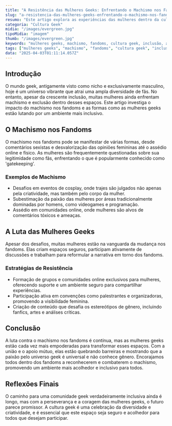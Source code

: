 ```yaml
---
title: "A Resistência das Mulheres Geeks: Enfrentando o Machismo nos Fandoms"
slug: "a-resistencia-das-mulheres-geeks-enfrentando-o-machismo-nos-fandoms"
resumo: "Este artigo explora as experiências das mulheres dentro da cultura geek e como elas enfrentam o machismo nos diversos fandoms. Discutiremos as barreiras e os desafios enfrentados, bem como as estratégias de resistência e inclusão adotadas por elas para transformar esses espaços."
categoria: "Cultura Geek"
midia: "/images/evergreen.jpg"
tipoMidia: "imagem"
thumb: "/images/evergreen.jpg"
keywords: "mulheres geeks, machismo, fandoms, cultura geek, inclusão, assédio online, cosplay, videogames"
tags: ["mulheres geeks", "machismo", "fandoms", "cultura geek", "inclusão", "assédio online", "cosplay", "videogames"]
data: "2025-04-03T01:11:14.057Z"
---
```


## Introdução
O mundo geek, antigamente visto como nicho e exclusivamente masculino, hoje é um universo vibrante que atrai uma ampla diversidade de fãs. No entanto, apesar da crescente inclusão, muitas mulheres ainda enfrentam machismo e exclusão dentro desses espaços. Este artigo investiga o impacto do machismo nos fandoms e as formas como as mulheres geeks estão lutando por um ambiente mais inclusivo.

## O Machismo nos Fandoms
O machismo nos fandoms pode se manifestar de várias formas, desde comentários sexistas e desvalorização das opiniões femininas até o assédio online e físico. As mulheres são frequentemente questionadas sobre sua legitimidade como fãs, enfrentando o que é popularmente conhecido como 'gatekeeping'.

### Exemplos de Machismo
- Desafios em eventos de cosplay, onde trajes são julgados não apenas pela criatividade, mas também pelo corpo da mulher.
- Subestimação da paixão das mulheres por áreas tradicionalmente dominadas por homens, como videogames e programação.
- Assédio em comunidades online, onde mulheres são alvos de comentários tóxicos e ameaças.

## A Luta das Mulheres Geeks
Apesar dos desafios, muitas mulheres estão na vanguarda da mudança nos fandoms. Elas criam espaços seguros, participam ativamente de discussões e trabalham para reformular a narrativa em torno dos fandoms.

### Estratégias de Resistência
- Formação de grupos e comunidades online exclusivos para mulheres, oferecendo suporte e um ambiente seguro para compartilhar experiências.
- Participação ativa em convenções como palestrantes e organizadoras, promovendo a visibilidade feminina.
- Criação de conteúdo que desafia os estereótipos de gênero, incluindo fanfics, artes e análises críticas.

## Conclusão
A luta contra o machismo nos fandoms é contínua, mas as mulheres geeks estão cada vez mais empoderadas para transformar esses espaços. Com a união e o apoio mútuo, elas estão quebrando barreiras e mostrando que a paixão pelo universo geek é universal e não conhece gênero. Encorajamos todos dentro dos fandoms a reconhecerem e combaterem o machismo, promovendo um ambiente mais acolhedor e inclusivo para todos.

## Reflexões Finais
O caminho para uma comunidade geek verdadeiramente inclusiva ainda é longo, mas com a perseverança e a coragem das mulheres geeks, o futuro parece promissor. A cultura geek é uma celebração da diversidade e criatividade, e é essencial que este espaço seja seguro e acolhedor para todos que desejam participar.